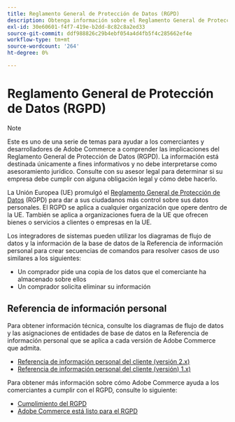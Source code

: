 ```yaml
---
title: Reglamento General de Protección de Datos (RGPD)
description: Obtenga información sobre el Reglamento General de Protección de Datos (RGPD), que es una legislación que regula la protección de datos y la privacidad de todas las personas en la Unión Europea y el Espacio Económico Europeo.
exl-id: 30e60601-f4f7-419e-b2dd-8c82c8a2ed33
source-git-commit: ddf988826c29b4ebf054a4d4fb5f4c285662ef4e
workflow-type: tm+mt
source-wordcount: '264'
ht-degree: 0%

---
```


# Reglamento General de Protección de Datos (RGPD)

>[!NOTE]
>
>Este es uno de una serie de temas para ayudar a los comerciantes y desarrolladores de Adobe Commerce a comprender las implicaciones del Reglamento General de Protección de Datos (RGPD). La información está destinada únicamente a fines informativos y no debe interpretarse como asesoramiento jurídico. Consulte con su asesor legal para determinar si su empresa debe cumplir con alguna obligación legal y cómo debe hacerlo.

La Unión Europea (UE) promulgó el [Reglamento General de Protección de Datos](https://ec.europa.eu/info/law/law-topic/data-protection_en) (RGPD) para dar a sus ciudadanos más control sobre sus datos personales. El RGPD se aplica a cualquier organización que opere dentro de la UE. También se aplica a organizaciones fuera de la UE que ofrecen bienes o servicios a clientes o empresas en la UE.

Los integradores de sistemas pueden utilizar los diagramas de flujo de datos y la información de la base de datos de la Referencia de información personal para crear secuencias de comandos para resolver casos de uso similares a los siguientes:

- Un comprador pide una copia de los datos que el comerciante ha almacenado sobre ellos
- Un comprador solicita eliminar su información

## Referencia de información personal

Para obtener información técnica, consulte los diagramas de flujo de datos y las asignaciones de entidades de base de datos en la Referencia de información personal que se aplica a cada versión de Adobe Commerce que admita.

- [Referencia de información personal del cliente (versión 2.x)](data-m2.md)
- [Referencia de información personal del cliente (versión) 1.x)](data-m1.md)

Para obtener más información sobre cómo Adobe Commerce ayuda a los comerciantes a cumplir con el RGPD, consulte lo siguiente:

- [Cumplimiento del RGPD](https://experienceleague.adobe.com/docs/commerce-admin/start/compliance/privacy/compliance-gdpr.html)
- [Adobe Commerce está listo para el RGPD](https://business.adobe.com/privacy/general-data-protection-regulation.html)
